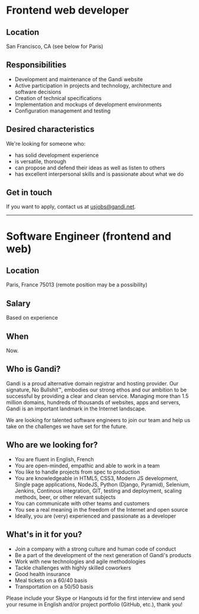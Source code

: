 # Frontend web developer

## Location

San Francisco, CA (see below for Paris)

## Responsibilities

* Development and maintenance of the Gandi website
* Active participation in projects and technology, architecture and software decisions
* Creation of technical specifications
* Implementation and mockups of development environments
* Configuration management and testing

## Desired characteristics

We're looking for someone who:

* has solid development experience
* is versatile, thorough
* can propose and defend their ideas as well as listen to others
* has excellent interpersonal skills and is passionate about what we do

## Get in touch

If you want to apply, contact us at usjobs@gandi.net.


------

# Software Engineer (frontend and web)

## Location

Paris, France 75013 (remote position may be a possibility)

## Salary

Based on experience

## When

Now.

## Who is Gandi?

Gandi is a proud alternative domain registrar and hosting provider. Our signature, No Bullshit™, embodies our strong ethos and our ambition to be successful by providing a clear and clean service. Managing more than 1.5 million domains, hundreds of thousands of websites, apps and servers, Gandi is an important landmark in the Internet landscape.

We are looking for talented software engineers to join our team and help us take on the challenges we have set for the future.

## Who are we looking for?

* You are fluent in English, French
* You are open-minded, empathic and able to work in a team
* You like to handle projects from spec to production
* You are knowledgeable in HTML5, CSS3, Modern JS development, Single page applications, NodeJS, Python (Django, Pyramid), Selenium, Jenkins, Continous integration, GIT, testing and deployment, scaling methods, beer, or other relevant subjects
* You can communicate with other teams and customers
* You see a real meaning in the freedom of the Internet and open source
* Ideally, you are (very) experienced and passionate as a developer

## What's in it for you?

* Join a company with a strong culture and human code of conduct
* Be a part of the development of the next generation of Gandi's products
* Work with new technologies and agile methodologies
* Tackle challenges with highly skilled coworkers
* Good health insurance
* Meal tickets on a 60/40 basis
* Transportation on a 50/50 basis

Please include your Skype or Hangouts id for the first interview and send your resume in English and/or project portfolio (GitHub, etc.), thank you! 

